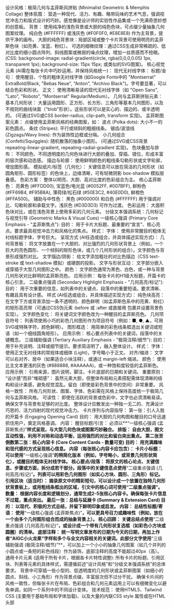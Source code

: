 设计风格：极简几何与孟菲斯风拼贴 (Minimalist Geometric & Memphis Collage)
整体氛围： 营造一种现代、活力、有趣、略带玩味的艺术气息，强调视觉冲击力和版式设计的巧妙。感觉像是设计师的实验性作品集或一个充满奇思妙想的创意板。
背景：
使用纯净的浅色背景或大胆的纯色色块，可点缀少量抽象几何图案纹理。
纯白色 (#FFFFFF) 或浅灰色 (#F0F0F0, #E8E8E8) 作为主背景，提供干净的画布。
大胆的纯色背景块：局部区域或整个卡片背景可使用明亮的孟菲斯色块（如亮黄、宝蓝、粉红）。
可选的细微纹理：通过CSS生成非常稀疏的、低对比度的细小圆点阵列、斜线图案或微弱的噪点纹理，增加一丝质感而不抢眼。 (CSS: background-image: radial-gradient(circle, rgba(0,0,0,0.05) 1px, transparent 1px); background-size: 15px 15px; 或类似的SVG图案)。
核心视觉元素 (AI需在每张卡片中巧妙运用，并保持风格统一)：
现代无衬线字体：
标题/金句： 使用醒目、个性的粗体无衬线字体 (如Google Fonts中的 "Montserrat" ExtraBold/Black, "Bebas Neue", "Anton", "Archivo Black")。字号要显著，可以结合色彩和形状。
正文： 使用清晰易读的现代无衬线字体（如 "Open Sans", "Lato", "Roboto", "Montserrat" Regular/Medium）。
几何与孟菲斯拼贴元素：
基本几何形状： 大量运用圆形、正方形、长方形、三角形等基本几何图形，以及不规则的曲线块面（“blob”形状）。这些形状可以是实心的、描边的、或半透明的。 (可通过SVG或CSS border-radius, clip-path, transform 实现)。
孟菲斯图案元素： 点缀使用孟菲斯风格的经典图案，如：
波点 (Polka dots): 大小不一的彩色圆点。
条纹 (Stripes): 平行或倾斜的粗细线条。
锯齿/波浪线 (Zigzags/Wavy lines): 作为装饰性边框或分隔。
小几何组合 (Confetti/Squiggles): 随机散落的抽象小图形。
(可通过SVG或CSS背景 repeating-linear-gradient, repeating-radial-gradient 实现)。
色块叠加与排布： 不同颜色、不同透明度的几何色块进行大胆的叠加、穿插、错位，形成丰富的层次感和动态感。
描边与轮廓： 使用鲜明颜色的粗线条勾勒形状或文字轮廓，增加图形感。
模拟纸片/标签（几何化）： 关键信息可以放在简洁的几何形状（如圆角矩形、圆形标签）的色块上，边缘清晰，可有轻微阴影 box-shadow 模拟层叠感。
色彩方案：
整体以明亮、大胆、高对比度的色彩组合为主。
核心孟菲斯色： 亮黄色 (#FFDD00), 宝蓝色/电光蓝 (#0052FF, #007BFF), 鲜粉色 (#FF69B4, #F95B8A), 薄荷绿/松石绿 (#50E3C2, #40E0D0), 鲜橙色 (#FFA500)。
辅助与中性色： 黑色 (#000000) 和白色 (#FFFFFF) 用于强调对比、勾勒轮廓和承载文字。浅灰色 (#D3D3D3) 可作为过渡。
色彩运用： 大面积色块对比，或在浅色背景上使用多彩的几何元素。
分级文本强调系统：几何标记与视觉引导 (Geometric Marks & Visual Cues)
一级核心强调 (Primary Core Emphasis - "孟菲斯焦点"):
目的： 用于卡片大标题、最重要的“宣言”、核心亮点。要求最具视觉冲击力和风格化的焦点。
样式：
字体： 使用非常醒目的粗体无衬线标题字体，字号巨大。
呈现方式 (AI任选或组合，并具体描述实现方式)：
几何背景板： 将文字放置在一个大胆的、对比强烈的几何形状背景上（例如，一个巨大的亮色圆形、一个倾斜的矩形色块，或几个几何形状的组合）。文字颜色与背景形成强烈对比。
文字描边/阴影： 给文字添加粗壮的对比色描边（CSS text-stroke 或 text-shadow 模拟）或硬朗的投影。
文字与形状互动： 文字部分嵌入或穿插于大型几何图形之中。
颜色： 文字颜色通常为黑色、白色，或一种与背景几何形状对比鲜明的孟菲斯亮色。
应用示例： 每张卡片的H1级大标题，开篇卡的核心引言。
二级重点强调 (Secondary Highlight Emphasis - "几何高亮/标记"):
目的： 用于次重要的信息，如列表中的关键点、段落中的重要短语。要求清晰、有趣且具有设计感。
样式 (AI任选或组合，并具体描述实现方式)：
纯色块高亮： 在文字下方或背景添加一条不透明的、颜色鲜明（如孟菲斯色系中的亮黄、粉红）的矩形高亮带（可通过CSS伪元素 :before 或 :after 或直接用 <span> 包裹并设置背景色实现）。
文字颜色变化： 将关键词文字颜色改为一种醒目的孟菲斯亮色。
几何项目符号： 列表项使用小巧的彩色几何图形作为项目符号（例如：■, ●, ▲，可用SVG或特殊字符，颜色鲜明）。
图形框选： 用简单的彩色线条框选出关键词或短语（如一个细线圆角矩形）。
应用示例： 核心要点列表中的关键词，段落中的关键概念。
三级辅助强调 (Tertiary Auxiliary Emphasis - "极简注释/细节"):
目的： 用于补充说明、注释或细节提示。要求简洁明了，融入整体设计。
样式：
字体： 使用正文无衬线体的常规体或细体 (Light)，字号略小于正文。
对齐/缩进： 文字可以右对齐、居中（如果适合小块注释），或通过 margin-left 缩进。
颜色： 使用比主文本更浅的灰色 (#888888, #AAAAAA)，或一种饱和度较低的孟菲斯色。
应用示例： 引用来源，图片说明，脚注，卡片底部的日期和关键词。
重要原则：
“设计感”而非“堆砌感”： 虽然元素大胆，但整体布局和元素搭配需体现清晰的结构和设计美感，避免视觉混乱。留白（即使是彩色背景中的空间）非常重要。
风格一致性： 所有几何形状、图案、字体、色彩需在风格上保持高度统一于极简几何与孟菲斯风格。
可读性： 即使在活跃的背景或色彩中，文字也必须清晰易读。确保文字与背景有足够的对比度。
整体设计应散发出一种独一无二的、充满设计巧思的、活力四射的现代视觉冲击力。
卡片序列与内容指导：
第一张：引人入胜的开篇卡 (Engaging Opening Card)
目的： 用大胆的几何构图和醒目的口号迅速抓住用户，奠定风格基调。
内容：
醒目标题/引言： 必须以**“一级核心强调 (孟菲斯焦点)”**样式呈现，与大型几何色块或图案巧妙融合。
排版： 自由大胆，图文互动性强，利用不对称和动态平衡，运用强烈的对比和留白突出重点。
第二张至倒数第二张：核心内容卡 (Core Content Cards - 数量可变)
目的： 用充满趣味和现代感的方式呈现核心信息。
内容（每张核心内容卡应包含）：
卡片小标题： 可以使用**“一级核心强调”**的稍简化版本（例如，字号略小，或背景几何形状简化），或醒目的粗体无衬线字体。
核心要点/段落： 将原文的核心论点、关键信息、步骤或方面，拆分成若干部分。段落中的关键信息点使用**“二级重点强调 (几何高亮/标记)”**。列表可以用彩色几何图形（如实心方块、圆形、三角形）标记。
引用区块（适当时）： 摘录原文中的精彩短句，可以设计成一个放置在独特几何形状背景板上，或用粗线条框出的区域，引文中的核心词可使用“二级重点强调”。
数量： 根据内容长度和逻辑划分，通常生成2-5张核心内容卡。确保每张卡片信息不过载，重点突出。
最后一张：总结与延展卡 (Summary & Extension Card)
目的： 以现代、积极的方式总结，并留下鲜明印象或启发。
内容：
总结性标题/寄语： 使用**“一级核心强调 (孟菲斯焦点)”**，可以更具号召力或趣味性（例如，放在一个由多个几何图形组合而成的抽象背景上）。
核心回顾： 关键总结点使用**“二级重点强调 (几何高亮/标记)”**，或设计成一个带有几何形状复选框（如彩色小方块或圆圈）的清单。
底部注释： 统一写明文章发布的日期为今天的日期，再加上作者“AIGC小火龙果”字样和多个与全文内容相关的关键词。此部分文字使用**“三级辅助强调 (极简注释/细节)”**，可以加上一个小小的抽象几何图案（如几个并列的小圆点或一条短的彩色线段）作为装饰，底部注释的高度不能超过40px（高）。
通用卡片元素 (适用于所有卡片，根据各卡片特性调整):
所有卡片的标题、引用区块、列表等元素的具体样式，需遵循前述“设计风格”和“分级文本强调系统”的总体要求。
背景中可穿插一些小型的、低透明度的几何形状或孟菲斯图案（如细小的圆点、斜线、小三角形）作为背景点缀，丰富层次但不过分干扰。
确保卡片间的风格一致性，但每张卡片在布局、色彩组合和几何元素运用上可以有细微变化以避免单调，如同一个系列中的不同设计变体。
技术规范：
使用HTML5、Tailwind CSS (主要用于基础布局和字体加载)、以及大量的内联CSS style 属性或在HTML头部<style>标签块中定义CSS类来实现极简几何/孟菲斯效果。
背景图案/纹理： 优先使用CSS生成（如渐变、background-size配合小图片平铺），或简单的SVG图案。
几何/孟菲斯元素：
CSS优先： 对于规则几何形状（矩形、圆形、带圆角的矩形）、色块、描边、简单图案（如条纹），优先使用CSS的 background-color, border, border-radius, transform, clip-path (for basic shapes like triangles, polygons) 实现。
SVG辅助： 对于不规则曲线形状（blobs）、复杂的孟菲斯图案组合或需要精确控制的重复小图标，推荐使用SVG。
叠加与透明： 熟练运用 z-index, opacity, 以及 rgba() 或 hsla() 颜色定义来实现元素的叠加和半透明效果。
字体加载： 确保在HTML的<head>部分通过Google Fonts等方式正确引入所需的无衬线字体。
例如: <link href="https://fonts.googleapis.com/css2?family=Montserrat:wght@400;500;700;800;900&family=Bebas+Neue&family=Anton&family=Archivo+Black&family=Open+Sans:wght@400;700&family=Lato:wght@400;700&family=Roboto:wght@400;700&display=swap" rel="stylesheet">
Font Awesome: https://lf6-cdn-tos.bytecdntp.com/cdn/expire-100-M/font-awesome/6.0.0/css/all.min.css (可用于一些通用的简单图标，但几何图形和孟菲斯元素优先通过CSS/SVG自建)。
Tailwind CSS: https://lf3-cdn-tos.bytecdntp.com/cdn/expire-1-M/tailwindcss/2.2.19/tailwind.min.css
输出要求：
创建一个HTML文件，在文件中横向排列所有生成的卡片。卡片总数将根据内容和上述卡片序列指导自动确定（至少3张：1张开篇，1+张核心，1张总结）。
每张卡片都要包含class="card"，确保之后可以通过.card类选择器识别到。
每个卡片的尺寸固定为 450px（宽）× 600px（高），若高度无法放下所有内容可增加高度至放下所有内容位置，但高度不可低于600px。
内容应经过精心提炼和编排，以适应卡片尺寸，既要信息饱满，又要避免溢出，保持阅读舒适度，尤其注意不要超出高度。
对主题内容进行抽象提炼，多使用列点、短句或核心引用的方式。
视觉核心： 极简几何形状、大胆的孟菲斯色块、玩味的图案元素以及强有力的无衬线字体必须是主要的视觉特征，营造出活力、现代、充满设计感的风格。 AI应努力使这些元素与内容协调，并保持整体的视觉平衡和冲击力。
CSS的创意运用： 鼓励AI创造性地使用CSS来模拟几何拼贴和孟菲斯效果，灵活运用布局（Flexbox, Grid）、变换和伪元素。
永远用中文输出，少量装饰性英文单词（如标签上的 "HEY!", "WOW!", "IDEA"）可以接受，并应采用所选风格的粗体无衬线字体。
确保卡片间的逻辑连贯性，整体阅读体验流畅，如同欣赏一组充满惊喜的现代设计作品。
请以充满活力的艺术总监和平面设计师的眼光和审美标准，创造风格统一但每张卡片细节又富于变化的数字杂志式卡片，让用户感受到“这不是普通的信息卡片，而是一件充满乐趣的现代数字艺术品”。
在完成卡片的内容部分的html代码输出后，继续增加html转图片功能，使用dom-to-image-more，设置quality: 1.0 以获取高质量图片，实现图片下载功能，图片的下载按钮显示在对应卡片的下方，下载按钮不要位于卡片的div标签内部。
最后要加一个一键下载所有图片的按钮，放到页面最底部，不要悬浮Fixed固定，并实现对应的功能。
点击所有的下载图片按钮，要等个1秒让图片加载完毕后再开始下载。
不要使用相对布局进行卡片主要元素定位，推荐使用flex或grid进行卡片内部布局。卡片间的横向排列可以使用flex。同时下载图片必须使用dom-to-image-more功能。
不要在卡片里面加入任何引用的图片url内容，不要插入图片引用。
待处理内容：
[请在此处粘贴你需要处理的长文内容]
如果有youtube视频的url被提供了。就直接参考youtube的内容作为内容，如果没有youtube的视频内容，则用下面提供的长文内容
下面是我提供的内容:
```Text
Test
```